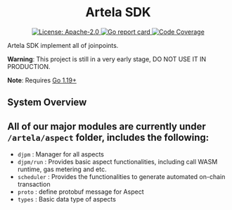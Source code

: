 <!--
parent:
  order: false
-->

<div align="center">
  <h1> Artela SDK </h1>
</div>

<div align="center">
  <a href="https://github.com/cosmos/cosmos-sdk/blob/main/LICENSE">
    <img alt="License: Apache-2.0" src="https://img.shields.io/github/license/cosmos/cosmos-sdk.svg" />
  </a>
  <a href="https://goreportcard.com/report/github.com/cosmos/cosmos-sdk">
    <img alt="Go report card" src="https://goreportcard.com/badge/github.com/cosmos/cosmos-sdk" />
  </a>
  <a href="https://codecov.io/gh/cosmos/cosmos-sdk">
    <img alt="Code Coverage" src="https://codecov.io/gh/cosmos/cosmos-sdk/branch/main/graph/badge.svg" />
  </a>
</div>

Artela SDK implement all of joinpoints.

**Warning**: This project is still in a very early stage, DO NOT USE IT IN PRODUCTION.

**Note**: Requires [Go 1.19+](https://go.dev/dl)

## System Overview

All of our major modules are currently under `/artela/aspect` folder, includes the following:
- 
- `djpm` : Manager for all aspects
- `djpm/run` : Provides basic aspect functionalities, including call WASM runtime, gas metering and etc.
- `scheduler` : Provides the functionalities to generate automated on-chain transaction
- `proto` : define protobuf message for Aspect
- `types` : Basic data type of aspects